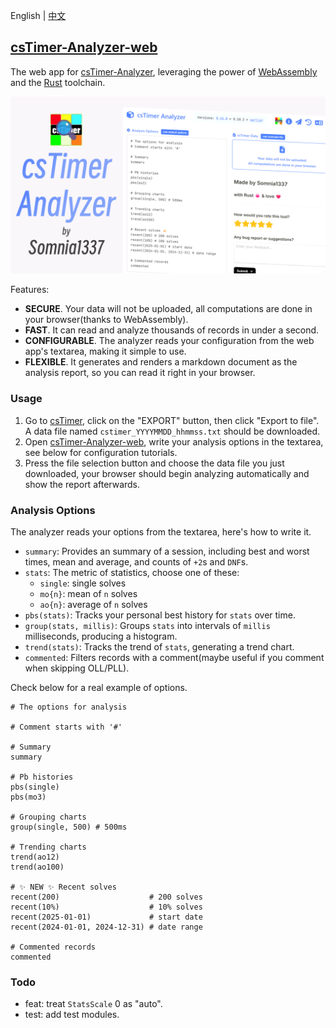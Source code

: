English | [中文](https://github.com/Somnia1337/csTimer-Analyzer-web/blob/main/README-ZH.md)

## [csTimer-Analyzer-web](https://somnia1337.github.io/csTimer-Analyzer-web/)

The web app for [csTimer-Analyzer](https://github.com/Somnia1337/csTimer-Analyzer), leveraging the power of [WebAssembly](https://developer.mozilla.org/en-US/docs/WebAssembly) and the [Rust](https://www.rust-lang.org) toolchain.

<div align=center>
  <img src="./assets/csTimer-Analyzer.png">
</div>

Features:

- **SECURE**. Your data will not be uploaded, all computations are done in your browser(thanks to WebAssembly).
- **FAST**. It can read and analyze thousands of records in under a second.
- **CONFIGURABLE**. The analyzer reads your configuration from the web app's textarea, making it simple to use.
- **FLEXIBLE**. It generates and renders a markdown document as the analysis report, so you can read it right in your browser.

### Usage

1. Go to [csTimer](https://www.cstimer.net/), click on the "EXPORT" button, then click "Export to file". A data file named `cstimer_YYYYMMDD_hhmmss.txt` should be downloaded.
2. Open [csTimer-Analyzer-web](https://somnia1337.github.io/csTimer-Analyzer-web/), write your analysis options in the textarea, see below for configuration tutorials.
3. Press the file selection button and choose the data file you just downloaded, your browser should begin analyzing automatically and show the report afterwards.

### Analysis Options

The analyzer reads your options from the textarea, here's how to write it.

- `summary`: Provides an summary of a session, including best and worst times, mean and average, and counts of `+2`s and `DNF`s.
- `stats`: The metric of statistics, choose one of these:
  - `single`: single solves
  - `mo{n}`: mean of `n` solves
  - `ao{n}`: average of `n` solves
- `pbs(stats)`: Tracks your personal best history for `stats` over time.
- `group(stats, millis)`: Groups `stats` into intervals of `millis` milliseconds, producing a histogram.
- `trend(stats)`: Tracks the trend of `stats`, generating a trend chart.
- `commented`: Filters records with a comment(maybe useful if you comment when skipping OLL/PLL).

Check below for a real example of options.

```text
# The options for analysis

# Comment starts with '#'

# Summary
summary

# Pb histories
pbs(single)
pbs(mo3)

# Grouping charts
group(single, 500) # 500ms

# Trending charts
trend(ao12)
trend(ao100)

# ✨ NEW ✨ Recent solves
recent(200)                    # 200 solves
recent(10%)                    # 10% solves
recent(2025-01-01)             # start date
recent(2024-01-01, 2024-12-31) # date range

# Commented records
commented
```

### Todo

- feat: treat `StatsScale` 0 as "auto".
- test: add test modules.
